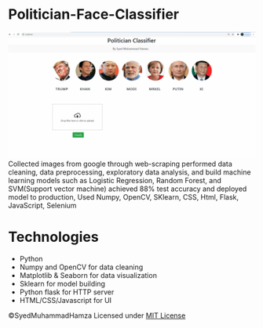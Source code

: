 # Politician-Face-Classifier
![Alt Text](https://github.com/SyedMuhammadHamza/Politician-Face-Classifier/blob/main/UI_Snapshot.gif)
Collected images from google through web-scraping performed data cleaning, data preprocessing, exploratory data analysis, and build machine learning models such as Logistic Regression, Random Forest, and  SVM(Support vector machine) achieved 88% test accuracy and deployed model to production, Used Numpy, OpenCV, SKlearn, CSS, Html, Flask, JavaScript, Selenium


# Technologies 
* Python
* Numpy and OpenCV for data cleaning
* Matplotlib & Seaborn for data visualization
* Sklearn for model building
* Python flask for HTTP server
* HTML/CSS/Javascript for  UI

©SyedMuhammadHamza Licensed under [MIT License](https://github.com/SyedMuhammadHamza/Politician-Face-Classifier/blob/main/LICENSE)
